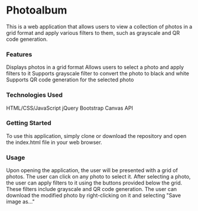 # Photoalbum

This is a web application that allows users to view a collection of photos in a grid format and apply various filters to them, such as grayscale and QR code generation.

### Features
Displays photos in a grid format
Allows users to select a photo and apply filters to it
Supports grayscale filter to convert the photo to black and white
Supports QR code generation for the selected photo

### Technologies Used
HTML/CSS/JavaScript
jQuery
Bootstrap
Canvas API

### Getting Started
To use this application, simply clone or download the repository and open the index.html file in your web browser.

### Usage
Upon opening the application, the user will be presented with a grid of photos.
The user can click on any photo to select it.
After selecting a photo, the user can apply filters to it using the buttons provided below the grid. These filters include grayscale and QR code generation.
The user can download the modified photo by right-clicking on it and selecting "Save image as..."





